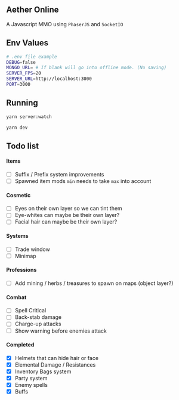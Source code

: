 ## Aether Online

A Javascript MMO using `PhaserJS` and `SocketIO`

## Env Values

```bash
# .env file example
DEBUG=false
MONGO_URL= # If blank will go into offline mode. (No saving)
SERVER_FPS=20
SERVER_URL=http://localhost:3000
PORT=3000
```

## Running

```bash
yarn server:watch
```

```bash
yarn dev
```

## Todo list

#### Items

- [ ] Suffix / Prefix system improvements
- [ ] Spawned item mods `min` needs to take `max` into account

#### Cosmetic

- [ ] Eyes on their own layer so we can tint them
- [ ] Eye-whites can maybe be their own layer?
- [ ] Facial hair can maybe be their own layer?

#### Systems

- [ ] Trade window
- [ ] Minimap

#### Professions

- [ ] Add mining / herbs / treasures to spawn on maps (object layer?)

#### Combat

- [ ] Spell Critical
- [ ] Back-stab damage
- [ ] Charge-up attacks
- [ ] Show warning before enemies attack

#### Completed

- [x] Helmets that can hide hair or face
- [x] Elemental Damage / Resistances
- [x] Inventory Bags system
- [x] Party system
- [x] Enemy spells
- [x] Buffs
